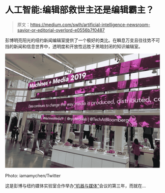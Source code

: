 # 人工智能:编辑部救世主还是编辑霸主？

> 原文：<https://medium.com/swlh/artificial-intelligence-newsroom-savior-or-editorial-overlord-e0556b7f0487>

彭博明亮阳光的纽约新闻编辑室提供了一个极好的类比。在瞬息万变且往往势不可挡的新闻和信息世界中，透明度和开放性远胜于黑暗封闭的知识编辑室。

![](img/1fc8b5f124a7bce192d6f7004f3421c9.png)

Photo: iamamychen/Twitter

这是彭博与纽约媒体实验室合作举办[“机器与媒体”](https://nycmedialab.org/machines-media-2019)会议的第三年，而就在…